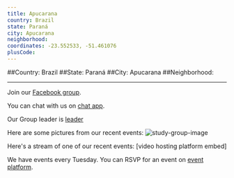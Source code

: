 ```yaml
---
title: Apucarana
country: Brazil
state: Paraná
city: Apucarana
neighborhood: 
coordinates: -23.552533, -51.461076
plusCode:
---
```


##Country: Brazil
##State: Paraná
##City: Apucarana
##Neighborhood: 
*****
Join our [Facebook group](https://www.facebook.com/groups/free.code.camp.your.apucarana.parana).

You can chat with us on [chat app]().

Our Group leader is [leader]()

Here are some pictures from our recent events:
![study-group-image]()

Here's a stream of one of our recent events:
[video hosting platform embed]

We have events every Tuesday. You can RSVP for an event on [event platform]().
